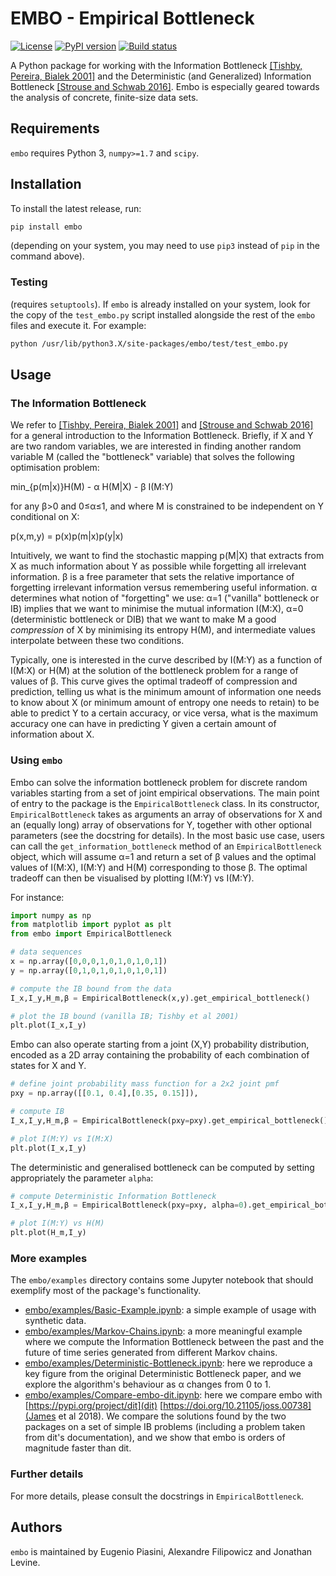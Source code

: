 # EMBO - Empirical Bottleneck
[![License](https://img.shields.io/pypi/l/embo)](https://www.gnu.org/licenses/gpl-3.0.txt)
[![PyPI version](https://img.shields.io/pypi/v/embo.svg)](https://pypi.python.org/pypi/embo/)
[![Build status](https://img.shields.io/gitlab/pipeline/epiasini/embo)](https://gitlab.com/epiasini/embo/pipelines)

A Python package for working with the Information Bottleneck [[Tishby,
Pereira, Bialek 2001]](https://arxiv.org/abs/physics/0004057) and the
Deterministic (and Generalized) Information Bottleneck [[Strouse and
Schwab 2016]](https://arxiv.org/abs/1604.00268). Embo is especially
geared towards the analysis of concrete, finite-size data sets.

## Requirements

`embo` requires Python 3, `numpy>=1.7` and `scipy`.

## Installation
To install the latest release, run:
``` bash
pip install embo
```
(depending on your system, you may need to use `pip3` instead of `pip`
in the command above).

### Testing
(requires `setuptools`). If `embo` is already installed on your
system, look for the copy of the `test_embo.py` script installed
alongside the rest of the `embo` files and execute it. For example:

``` bash
python /usr/lib/python3.X/site-packages/embo/test/test_embo.py
```

## Usage

### The Information Bottleneck
We refer to [[Tishby, Pereira, Bialek
2001]](https://arxiv.org/abs/physics/0004057) and [[Strouse and Schwab
2016]](https://arxiv.org/abs/1604.00268) for a general introduction to
the Information Bottleneck. Briefly, if X and Y are two random
variables, we are interested in finding another random variable M
(called the "bottleneck" variable) that solves the following
optimisation problem:

min_{p(m|x)}H(M) - α H(M|X) - β I(M:Y)

for any β>0 and 0≤α≤1, and where M is constrained to be independent on
Y conditional on X:

p(x,m,y) = p(x)p(m|x)p(y|x)

Intuitively, we want to find the stochastic mapping p(M|X) that
extracts from X as much information about Y as possible while
forgetting all irrelevant information. β is a free parameter that sets
the relative importance of forgetting irrelevant information versus
remembering useful information. α determines what notion of
"forgetting" we use: α=1 ("vanilla" bottleneck or IB) implies that we
want to minimise the mutual information I(M:X), α=0 (deterministic
bottleneck or DIB) that we want to make M a good *compression* of X by
minimising its entropy H(M), and intermediate values interpolate
between these two conditions.

Typically, one is interested in the curve described by I(M:Y) as a
function of I(M:X) or H(M) at the solution of the bottleneck problem
for a range of values of β. This curve gives the optimal tradeoff of
compression and prediction, telling us what is the minimum amount of
information one needs to know about X (or minimum amount of entropy
one needs to retain) to be able to predict Y to a certain accuracy, or
vice versa, what is the maximum accuracy one can have in predicting Y
given a certain amount of information about X.

### Using `embo`
Embo can solve the information bottleneck problem for discrete random
variables starting from a set of joint empirical observations. The
main point of entry to the package is the `EmpiricalBottleneck`
class. In its constructor, `EmpiricalBottleneck` takes as arguments an
array of observations for X and an (equally long) array of
observations for Y, together with other optional parameters (see the
docstring for details). In the most basic use case, users can call the
`get_information_bottleneck` method of an `EmpiricalBottleneck`
object, which will assume α=1 and return a set of β values and the
optimal values of I(M:X), I(M:Y) and H(M) corresponding to those
β. The optimal tradeoff can then be visualised by plotting I(M:Y) vs
I(M:Y).

For instance:

``` python
import numpy as np
from matplotlib import pyplot as plt
from embo import EmpiricalBottleneck

# data sequences
x = np.array([0,0,0,1,0,1,0,1,0,1])
y = np.array([0,1,0,1,0,1,0,1,0,1])

# compute the IB bound from the data
I_x,I_y,H_m,β = EmpiricalBottleneck(x,y).get_empirical_bottleneck()

# plot the IB bound (vanilla IB; Tishby et al 2001)
plt.plot(I_x,I_y)
```

Embo can also operate starting from a joint (X,Y) probability
distribution, encoded as a 2D array containing the probability
of each combination of states for X and Y.

``` python
# define joint probability mass function for a 2x2 joint pmf
pxy = np.array([[0.1, 0.4],[0.35, 0.15]]),

# compute IB
I_x,I_y,H_m,β = EmpiricalBottleneck(pxy=pxy).get_empirical_bottleneck()

# plot I(M:Y) vs I(M:X)
plt.plot(I_x,I_y)
```

The deterministic and generalised bottleneck can be computed by
setting appropriately the parameter `alpha`:

``` python
# compute Deterministic Information Bottleneck
I_x,I_y,H_m,β = EmpiricalBottleneck(pxy=pxy, alpha=0).get_empirical_bottleneck()

# plot I(M:Y) vs H(M)
plt.plot(H_m,I_y)
```

### More examples
The `embo/examples` directory contains some Jupyter notebook that
should exemplify most of the package's functionality.

- [embo/examples/Basic-Example.ipynb](Basic-Example.ipynb):
  a simple example of usage with synthetic data.
- [embo/examples/Markov-Chains.ipynb](Markov-Chains.ipynb):
  a more meaningful example where we compute the Information
  Bottleneck between the past and the future of time series generated
  from different Markov chains.
- [embo/examples/Deterministic-Bottleneck.ipynb](Deterministic-Bottleneck.ipynb):
  here we reproduce a key figure from the original Deterministic
  Bottleneck paper, and we explore the algorithm's behaviour as α
  changes from 0 to 1.
- [embo/examples/Compare-embo-dit.ipynb](Compare-embo-dit.ipynb): here
  we compare embo with [https://pypi.org/project/dit](dit)
  [https://doi.org/10.21105/joss.00738](James et al 2018). We compare
  the solutions found by the two packages on a set of simple IB
  problems (including a problem taken from dit's documentation), and
  we show that embo is orders of magnitude faster than dit.

### Further details
For more details, please consult the docstrings in
`EmpiricalBottleneck`.

## Authors
`embo` is maintained by Eugenio Piasini, Alexandre Filipowicz and
Jonathan Levine.
